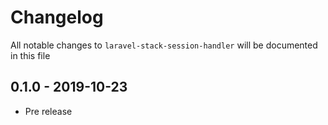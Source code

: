# Changelog

All notable changes to `laravel-stack-session-handler` will be documented in this file

## 0.1.0 - 2019-10-23

- Pre release

